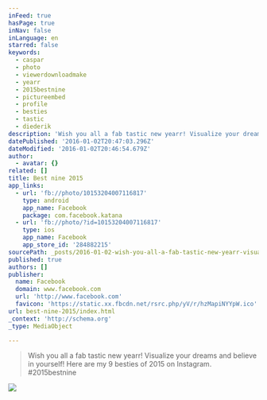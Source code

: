 ```yaml
---
inFeed: true
hasPage: true
inNav: false
inLanguage: en
starred: false
keywords:
  - caspar
  - photo
  - viewerdownloadmake
  - yearr
  - 2015bestnine
  - pictureembed
  - profile
  - besties
  - tastic
  - diederik
description: 'Wish you all a fab tastic new yearr! Visualize your dreams and believe in yourself! Here are my 9 besties of 2015 on Instagram. #2015bestnine'
datePublished: '2016-01-02T20:47:03.296Z'
dateModified: '2016-01-02T20:46:54.679Z'
author:
  - avatar: {}
related: []
title: Best nine 2015
app_links:
  - url: 'fb://photo/10153204007116817'
    type: android
    app_name: Facebook
    package: com.facebook.katana
  - url: 'fb://photo/?id=10153204007116817'
    type: ios
    app_name: Facebook
    app_store_id: '284882215'
sourcePath: _posts/2016-01-02-wish-you-all-a-fab-tastic-new-yearr-visualize-your-dreams-a.md
published: true
authors: []
publisher:
  name: Facebook
  domain: www.facebook.com
  url: 'http://www.facebook.com'
  favicon: 'https://static.xx.fbcdn.net/rsrc.php/yV/r/hzMapiNYYpW.ico'
url: best-nine-2015/index.html
_context: 'http://schema.org'
_type: MediaObject

---
```

> Wish you all a fab tastic new yearr! Visualize your dreams and believe in yourself! Here are my 9 besties of 2015 on Instagram. \#2015bestnine

![](https://the-grid-user-content.s3-us-west-2.amazonaws.com/51acaff9-62af-45ff-a5c3-535050674602.jpg)

>